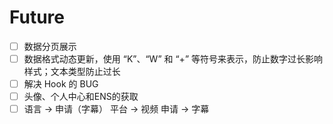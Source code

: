 # Future

- [ ] 数据分页展示
- [ ] 数据格式动态更新，使用 “K”、“W” 和 “+” 等符号来表示，防止数字过长影响样式；文本类型防止过长
- [ ] 解决 Hook 的 BUG
- [ ] 头像、个人中心和ENS的获取
- [ ] 语言 -> 申请（字幕） 平台 -> 视频 申请 -> 字幕
